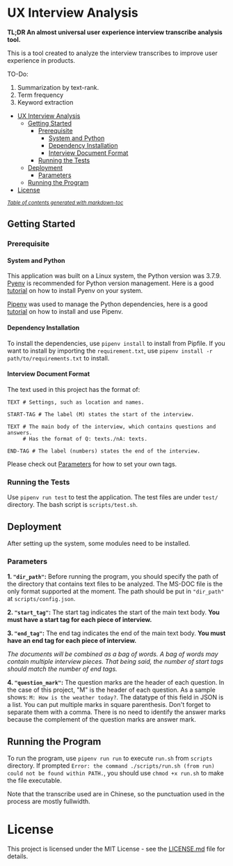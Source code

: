 # UX Interview Analysis

**TL;DR An almost universal user experience interview transcribe analysis tool.**

This is a tool created to analyze the interview transcribes to improve user
experience in products.

TO-Do:
1. Summarization by text-rank.
2. Term frequency
3. Keyword extraction

- [UX Interview Analysis](#ux-interview-analysis)
  * [Getting Started](#getting-started)
    + [Prerequisite](#prerequisite)
      - [System and Python](#system-and-python)
      - [Dependency Installation](#dependency-installation)
      - [Interview Document Format](#interview-document-format)
    + [Running the Tests](#running-the-tests)
  * [Deployment](#deployment)
    + [Parameters](#parameters)
  * [Running the Program](#running-the-program)
- [License](#license)

<small><i><a href='http://ecotrust-canada.github.io/markdown-toc/'>Table of contents generated with markdown-toc</a></i></small>

## Getting Started

### Prerequisite

#### System and Python

This application was built on a Linux system, the Python version was 3.7.9.
[Pyenv](https://github.com/pyenv/pyenv) is recommended for Python version management.
Here is a good [tutorial](https://realpython.com/intro-to-pyenv/) on how to install
Pyenv on your system.

[Pipenv](https://github.com/pypa/pipenv) was used to manage the Python dependencies,
here is a good [tutorial](https://realpython.com/pipenv-guide/) on how to install
and use Pipenv.

#### Dependency Installation

To install the dependencies, use `pipenv install` to install from Pipfile. If you
want to install by importing the `requirement.txt`, use
`pipenv install -r path/to/requirements.txt` to install.

#### Interview Document Format

The text used in this project has the format of:

```
TEXT # Settings, such as location and names.

START-TAG # The label (M) states the start of the interview.

TEXT # The main body of the interview, which contains questions and answers.
     # Has the format of Q: texts./nA: texts.

END-TAG # The label (numbers) states the end of the interview.
```

Please check out [Parameters](#parameters) for how to set your own tags.

### Running the Tests

Use `pipenv run test` to test the application. The test files are under `test/`
directory. The bash script is `scripts/test.sh`.

## Deployment

After setting up the system, some modules need to be installed.

### Parameters

**1. `"dir_path"`:** Before running the program, you should specify the path of the
directory that contains text files to be analyzed. The MS-DOC file is the only
format supported at the moment. The path should be put in `"dir_path"` at
`scripts/config.json`.

**2. `"start_tag"`:** The start tag indicates the start of the main text body. **You
must have a start tag for each piece of interview.**

**3. `"end_tag"`:** The end tag indicates the end of the main text body. **You must
have an end tag for each piece of interview.**

*The documents will be combined as a bag of words. A bag of words may contain
multiple interview pieces. That being said, the number of start tags should match
the number of end tags.*

**4. `"question_mark"`:** The question marks are the header of each question. In
the case of this project, "M" is the header of each question. As a sample shows:
`M: How is the weather today?`. The datatype of this field in JSON is a list. You
can put multiple marks in square parenthesis. Don't forget to separate them with a comma.
There is no need to identify the answer marks because the complement of the question
marks are answer mark.

## Running the Program

To run the program, use `pipenv run run` to execute `run.sh` from `scripts`
directory. If prompted
`Error: the command ./scripts/run.sh (from run) could not be found within PATH.`,
 you should use `chmod +x run.sh` to make the file executable.

 Note that the transcribe used are in Chinese, so the punctuation used in the
 process are mostly fullwidth.

# License

This project is licensed under the MIT License - see the [LICENSE.md](LICENSE)
file for details.
